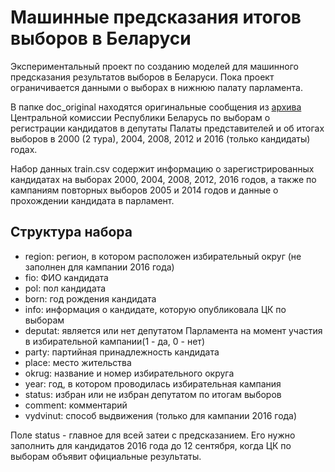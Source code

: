 # Машинные предсказания итогов выборов в Беларуси

Экспериментальный проект по созданию моделей для машинного предсказания результатов выборов в Беларуси. Пока проект ограничивается данными о выборах в нижнюю палату парламента.

В папке doc_original находятся оригинальные сообщения из [архива](http://rec.gov.by/ru/arhiv-vybory) Центральной комиссии Республики Беларусь по выборам о регистрации кандидатов в депутаты Палаты представителей и об итогах выборов в 2000 (2 тура), 2004, 2008, 2012 и 2016 (только кандидаты) годах.

Набор данных train.csv содержит информацию о зарегистрированных кандидатах на выборах 2000, 2004, 2008, 2012, 2016 годов, а также по кампаниям повторных выборов 2005 и 2014 годов и данные о прохождении кандидата в парламент.

## Структура набора

- region: регион, в котором расположен избирательный округ (не заполнен для кампании 2016 года)
- fio: ФИО кандидата
- pol: пол кандидата
- born: год рождения кандидата
- info: информация о кандидате, которую опубликовала ЦК по выборам
- deputat: является или нет депутатом Парламента на момент участия в
  избирательной кампании(1 - да, 0 - нет)
- party: партийная принадлежность кандидата
- place: место жительства
- okrug: название и номер избирательного округа
- year: год, в котором проводилась избирательная кампания
- status: избран или не избран депутатом по итогам выборов
- comment: комментарий
- vydvinut: способ выдвижения (только для кампании 2016 года)

Поле status - главное для всей затеи с предсказанием. Его нужно заполнить для кандидатов 2016 года до 12 сентября, когда ЦК по выборам объявит официальные результаты.
